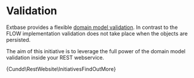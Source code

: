 Validation
==========

Extbase provides a flexible [domain model validation](https://docs.typo3.org/m/typo3/book-extbasefluid/master/en-us/9-CrosscuttingConcerns/2-validating-domain-objects.html). 
In contrast to the FLOW implementation validation does not 
take place when the objects are persisted.

The aim of this initiative is to leverage the full power of 
the domain model validation inside your REST webservice.

{Cundd\RestWebsite\InitiativesFindOutMore}
